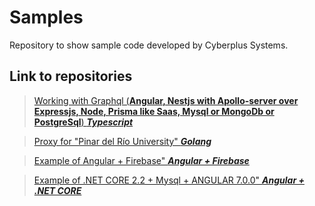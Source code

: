 # Samples
Repository to show sample code developed by Cyberplus Systems.

## Link to repositories

> <a href="https://github.com/ysantalla/gondor" target="_blank">Working with Graphql (**Angular, Nestjs with Apollo-server over Expressjs, Node, Prisma like Saas, Mysql or MongoDb or PostgreSql**) ***Typescript***</a> 

> <a href="https://github.com/lamg/pmproxy" target="_blank">Proxy for "Pinar del Río University" ***Golang***</a> 

> <a href="https://github.com/ysantalla/erp-emp" target="_blank">Example of Angular + Firebase" ***Angular + Firebase***</a> 

> <a href="https://github.com/ysantalla/api.angular" target="_blank">Example of .NET CORE 2.2 + Mysql + ANGULAR 7.0.0" ***Angular + .NET CORE***</a>

